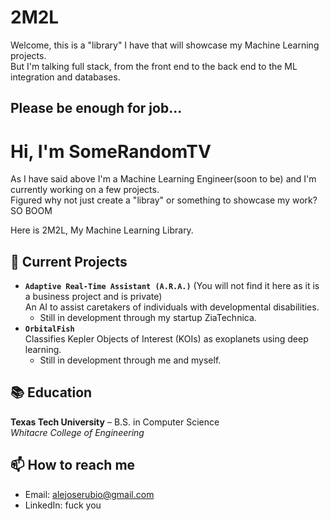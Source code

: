 # 2M2L

Welcome, this is a "library" I have that will showcase my Machine Learning projects. \
But I'm talking full stack, from the front end to the back end to the ML integration and databases.


Please be enough for job...
---

# Hi, I'm SomeRandomTV

As I have said above I'm a Machine Learning Engineer(soon to be) and I'm currently working on a few projects. \
Figured why not just create a "libray" or something to showcase my work? SO BOOM

Here is 2M2L, My Machine Learning Library.

## 🔭 Current Projects
- **`Adaptive Real-Time Assistant (A.R.A.)`** (You will not find it here as it is a business project and is private)  
  An AI to assist caretakers of individuals with developmental disabilities.
  - Still in development through my startup ZiaTechnica.
- **`OrbitalFish`**  
  Classifies Kepler Objects of Interest (KOIs) as exoplanets using deep learning.
  - Still in development through me and myself.


## 📚 Education
**Texas Tech University** – B.S. in Computer Science  
_Whitacre College of Engineering_

## 📫 How to reach me
- Email: alejoserubio@gmail.com 
- LinkedIn: <add my linkdin later> fuck you
